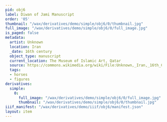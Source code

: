 ```yaml
---
pid: obj6
label: Diwan of Jami Manuscript
order: '05'
thumbnail: "/wax/derivatives/demo/simple/obj6/0/thumbnail.jpg"
full_image: "/wax/derivatives/demo/simple/obj6/0/full_image.jpg"
is_paged: false
metadata:
  artist: Unknown
  location: Iran
  _date: 16th century
  object_type: manuscript
  current_location: The Museum of Islamic Art, Qatar
  source: https://commons.wikimedia.org/wiki/File:Unknown,_Iran,_16th_Century_-_Diwan_of_Jami_Manuscript_-_Google_Art_Project.jpg
  tags:
  - horses
  - figures
derivatives:
  simple:
    0:
      full_image: "/wax/derivatives/demo/simple/obj6/0/full_image.jpg"
      thumbnail: "/wax/derivatives/demo/simple/obj6/0/thumbnail.jpg"
iiif_manifest: "/wax/derivatives/demo/iiif/obj6/manifest.json"
layout: item
---
```

